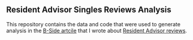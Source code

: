 ## Resident Advisor Singles Reviews Analysis

This repository contains the data and code that were used to generate analysis in the [B-Side artcile](https://berkeleybside.com/a-gentle-introduction-to-resident-advisors-authority-on-taste/) that I wrote about [Resident Advisor reviews](https://www.residentadvisor.net/reviews.aspx).


